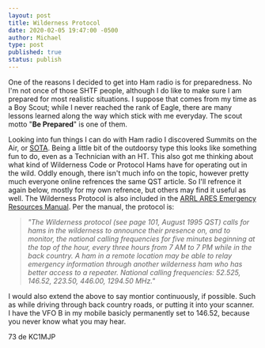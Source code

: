 ```yaml
---
layout: post
title: Wilderness Protocol
date: 2020-02-05 19:47:00 -0500
author: Michael
type: post
published: true
status: publish
---
```


One of the reasons I decided to get into Ham radio is for preparedness. No I'm not
once of those SHTF people, although I do like to make sure I am prepared for most
realistic situations. I suppose that comes from my time as a Boy Scout; while I
never reached the rank of Eagle, there are many lessons learned along the way which
stick with me everyday. The scout motto "**Be Prepared**" is one of them.

Looking into fun things I can do with Ham radio I discovered Summits on the Air, or 
[SOTA](https://www.sota.org.uk/). Being a little bit of the outdoorsy type this looks
like something fun to do, even as a Technician with an HT. This also got me thinking
about what kind of Wilderness Code or Protocol Hams have for operating out in the
wild. Oddly enough, there isn't much info on the topic, however pretty much everyone
online refrences the same QST article. So I'll refrence it again below,
mostly for my own refrence, but others may find it useful as well. The Wilderness
Protocol is also included in the
[ARRL ARES Emergency Resources Manual](http://www.arrl.org/files/file/ARESFieldResourcesManual.pdf).
Per the manual, the protocol is:

> *"The Wilderness protocol (see page 101, August 1995 QST) calls for hams in the
> wilderness to announce their presence on, and to monitor, the national calling
> frequencies for five minutes beginning at the top of the hour, every three hours
> from 7 AM to 7 PM while in the back country. A ham in a remote location may be
> able to relay emergency information through another wilderness ham who has better
> access to a repeater. National calling frequencies: 52.525, 146.52, 223.50, 446.00,
> 1294.50 MHz."*

I would also extend the above to say montior continuously, if possible. Such as
while driving through back country roads, or putting it into your scanner. I have
the VFO B in my mobile basicly permanently set to 146.52, because you never know
what you may hear.

73 de KC1MJP
